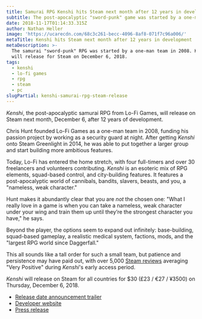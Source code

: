```yaml
---
title: Samurai RPG Kenshi hits Steam next month after 12 years in development
subtitle: The post-apocalyptic "sword-punk" game was started by a one-man team in 2008
date: 2018-11-17T01:14:33.315Z
author: Nathan Heller
image: 'https://ucarecdn.com/68c3c261-becc-4096-8af8-071f7c96a006/'
metaTitle: Kenshi hits Steam next month after 12 years in development
metaDescription: >-
  The samurai "sword-punk" RPG was started by a one-man team in 2008. Kenshi
  will release for Steam on December 6, 2018.
tags:
  - kenshi
  - lo-fi games
  - rpg
  - steam
  - pc
slugPartial: kenshi-samurai-rpg-steam-release
---
```

_Kenshi_, the post-apocalyptic samurai RPG from Lo-Fi Games, will release on Steam next month, December 6, after 12 years of development.

Chris Hunt founded Lo-Fi Games as a one-man team in 2008, funding his passion project by working as a security guard at night. After getting _Kenshi_ onto Steam Greenlight in 2014, he was able to put together a larger group and start building more ambitious features. 

Today, Lo-Fi has entered the home stretch, with four full-timers and over 30 freelancers and volunteers contributing. _Kenshi_ is an esoteric mix of RPG elements, squad-based control, and city-building features. It features a post-apocalyptic world of cannibals, bandits, slavers, beasts, and you, a "nameless, weak character." 

Hunt makes it abundantly clear that you are _not_ the chosen one: "What I really love in a game is when you can take a nameless, weak character under your wing and train them up until they’re the strongest character you have," he says. 

Beyond the player, the options seem to expand out infinitely: base-building, squad-based gameplay, a realistic medical system, factions, mods, and the "largest RPG world since Daggerfall."

This all sounds like a tall order for such a small team, but patience and persistence may have paid out, with over 5,000 [Steam reviews](https://store.steampowered.com/app/233860/Kenshi/#app_reviews_hash) averaging "Very Positive" during _Kenshi_'s early access period.

_Kenshi_ will release on Steam for all countries for $30 (£23 / €27 / ¥3500) on Thursday, December 6, 2018.

* [Release date announcement trailer](https://youtu.be/zP4zOTSx2s8)
* [Developer website](https://lofigames.com/)
* [Press release](http://www.gamasutra.com/view/pressreleases/330890/SwordPunk_Sandbox_RPG_Kenshi_Opens_its_Huge_PostApocalyptic_Samurai_World_in_December.php)
